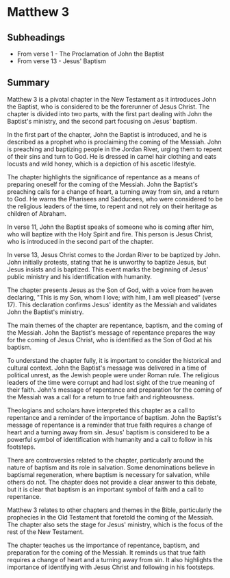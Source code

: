 # Matthew 3

## Subheadings

* From verse 1 - The Proclamation of John the Baptist
* From verse 13 - Jesus' Baptism

## Summary

Matthew 3 is a pivotal chapter in the New Testament as it introduces John the Baptist, who is considered to be the forerunner of Jesus Christ. The chapter is divided into two parts, with the first part dealing with John the Baptist's ministry, and the second part focusing on Jesus' baptism. 

In the first part of the chapter, John the Baptist is introduced, and he is described as a prophet who is proclaiming the coming of the Messiah. John is preaching and baptizing people in the Jordan River, urging them to repent of their sins and turn to God. He is dressed in camel hair clothing and eats locusts and wild honey, which is a depiction of his ascetic lifestyle.

The chapter highlights the significance of repentance as a means of preparing oneself for the coming of the Messiah. John the Baptist's preaching calls for a change of heart, a turning away from sin, and a return to God. He warns the Pharisees and Sadducees, who were considered to be the religious leaders of the time, to repent and not rely on their heritage as children of Abraham.

In verse 11, John the Baptist speaks of someone who is coming after him, who will baptize with the Holy Spirit and fire. This person is Jesus Christ, who is introduced in the second part of the chapter.

In verse 13, Jesus Christ comes to the Jordan River to be baptized by John. John initially protests, stating that he is unworthy to baptize Jesus, but Jesus insists and is baptized. This event marks the beginning of Jesus' public ministry and his identification with humanity.

The chapter presents Jesus as the Son of God, with a voice from heaven declaring, "This is my Son, whom I love; with him, I am well pleased" (verse 17). This declaration confirms Jesus' identity as the Messiah and validates John the Baptist's ministry.

The main themes of the chapter are repentance, baptism, and the coming of the Messiah. John the Baptist's message of repentance prepares the way for the coming of Jesus Christ, who is identified as the Son of God at his baptism. 

To understand the chapter fully, it is important to consider the historical and cultural context. John the Baptist's message was delivered in a time of political unrest, as the Jewish people were under Roman rule. The religious leaders of the time were corrupt and had lost sight of the true meaning of their faith. John's message of repentance and preparation for the coming of the Messiah was a call for a return to true faith and righteousness.

Theologians and scholars have interpreted this chapter as a call to repentance and a reminder of the importance of baptism. John the Baptist's message of repentance is a reminder that true faith requires a change of heart and a turning away from sin. Jesus' baptism is considered to be a powerful symbol of identification with humanity and a call to follow in his footsteps.

There are controversies related to the chapter, particularly around the nature of baptism and its role in salvation. Some denominations believe in baptismal regeneration, where baptism is necessary for salvation, while others do not. The chapter does not provide a clear answer to this debate, but it is clear that baptism is an important symbol of faith and a call to repentance.

Matthew 3 relates to other chapters and themes in the Bible, particularly the prophecies in the Old Testament that foretold the coming of the Messiah. The chapter also sets the stage for Jesus' ministry, which is the focus of the rest of the New Testament.

The chapter teaches us the importance of repentance, baptism, and preparation for the coming of the Messiah. It reminds us that true faith requires a change of heart and a turning away from sin. It also highlights the importance of identifying with Jesus Christ and following in his footsteps.